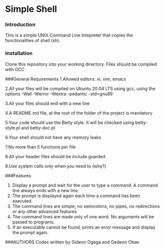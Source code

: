 # Simple Shell

### Introduction
This is a simple UNIX Command Line Intepreter that copies the functionalities of shell (sh).

### Installation
Clone this repository into your working directory. Files should be compiled with GCC

###General Requirements
1.Allowed editors: vi, vim, emacs

2.All your files will be compiled on Ubuntu 20.04 LTS using gcc, using the options -Wall -Werror -Wextra -pedantic -std=gnu89

3.All your files should end with a new line

4.A README.md file, at the root of the folder of the project is mandatory

5.Your code should use the Betty style. It will be checked using betty-style.pl and betty-doc.pl

6.Your shell should not have any memory leaks

7.No more than 5 functions per file

8.All your header files should be include guarded

9.Use system calls only when you need to (why?)

###Features
1. Display a prompt and wait for the user to type a command. A command line always ends with a new line.
2. The prompt is displayed again each time a command has been executed.
3. The command lines are simple, no semicolons, no pipes, no redirections or any other advanced features.
4. The command lines are made only of one word. No arguments will be passed to programs.
5. If an executable cannot be found, prints an error message and display the prompt again.

###AUTHORS
Codes written by Gideon Ogega and Gedeon Obae